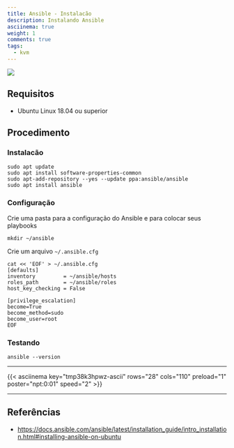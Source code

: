 ```yaml
---
title: Ansible - Instalacão
description: Instalando Ansible
asciinema: true
weight: 1
comments: true
tags:
  - kvm
---
```


![](https://www.ansible.com/hubfs/blog/Untitled_design.jpg)

## Requisitos 

- Ubuntu Linux 18.04 ou superior

## Procedimento

### Instalacão

```shell
sudo apt update
sudo apt install software-properties-common
sudo apt-add-repository --yes --update ppa:ansible/ansible
sudo apt install ansible
```

### Configuração

Crie uma pasta para a configuração do Ansible e para colocar seus playbooks

```shell
mkdir ~/ansible
```

Crie um arquivo `~/.ansible.cfg`

```shell
cat << 'EOF' > ~/.ansible.cfg
[defaults]
inventory         = ~/ansible/hosts
roles_path        = ~/ansible/roles
host_key_checking = False

[privilege_escalation]
become=True
become_method=sudo
become_user=root
EOF
```

### Testando

```
ansible --version
```

-----

{{< asciinema key="tmp38k3hpwz-ascii" rows="28" cols="110" preload="1" poster="npt:0:01" speed="2" >}}

-----

## Referências

- https://docs.ansible.com/ansible/latest/installation_guide/intro_installation.html#installing-ansible-on-ubuntu

